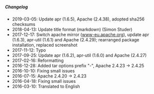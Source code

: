 ##### Changelog

* 2019-03-05: Update apr (1.6.5), Apache (2.4.38), adopted sha256 checksums
* 2018-04-13: Update title format (markdown) (Simon Studer)
* 2017-12-17: Switch apache mirror (www-eu.apache.org), update apr (1.6.3), apr-util (1.6.1) and Apache (2.4.29); rearranged package installation, replaced screenshot
* 2017-11-12: Typo
* 2017-09-25: Update apr (1.6.2), apr-util (1.6.0) and Apache (2.4.27)
* 2017-02-16: Reformatting
* 2016-12-28: Added tar options prefix "-", Apache 2.4.23 -> 2.4.25
* 2016-10-10: Fixing small issues
* 2016-07-15: Apache 2.4.20 -> 2.4.23
* 2016-04-18: Fixing small issues
* 2016-03-10: Translated to English


